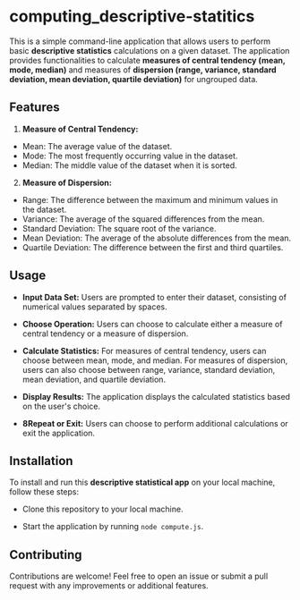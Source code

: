 # computing_descriptive-statitics
This is a simple command-line application that allows users to perform basic **descriptive statistics** calculations on a given dataset. The application provides functionalities to calculate **measures of central tendency (mean, mode, median)** and measures of **dispersion (range, variance, standard deviation, mean deviation, quartile deviation)** for ungrouped data.

## Features

1. **Measure of Central Tendency:**

* Mean: The average value of the dataset.
* Mode: The most frequently occurring value in the dataset.
* Median: The middle value of the dataset when it is sorted.

2. **Measure of Dispersion:**

* Range: The difference between the maximum and minimum values in the dataset.
* Variance: The average of the squared differences from the mean.
* Standard Deviation: The square root of the variance.
* Mean Deviation: The average of the absolute differences from the mean.
* Quartile Deviation: The difference between the first and third quartiles.

## Usage

* **Input Data Set:** Users are prompted to enter their dataset, consisting of numerical values separated by spaces.

* **Choose Operation:** Users can choose to calculate either a measure of central tendency or a measure of dispersion.
* **Calculate Statistics:** For measures of central tendency, users can choose between mean, mode, and median. For measures of dispersion, users can also choose between range, variance, standard deviation, mean deviation, and quartile deviation.
* **Display Results:** The application displays the calculated statistics based on the user's choice.

* **8Repeat or Exit:** Users can choose to perform additional calculations or exit the application.

## Installation 
To install and run this **descriptive statistical app** on your local machine, follow these steps:

* Clone this repository to your local machine.

* Start the application by running ``node compute.js``.

## Contributing

 Contributions are welcome! Feel free to open an issue or submit a pull request with any improvements or additional features.